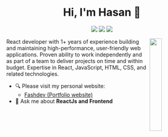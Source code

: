 <h1 align="center">Hi, I'm Hasan 👋</h1>
<p align="center">
    <a href="https://twitter.com/fshtwk"><img src="https://img.shields.io/badge/twitter-%231FA1F1?style=flat&logo=twitter&logoColor=white"/></a>
    <a href="https://www.linkedin.com/in/hasan-fashtouk"><img src="https://img.shields.io/badge/linkedin-%230177B5?style=flat&logo=linkedin&logoColor=white"/></a>
    <a href="https://www.instagram.com/hasan_fashtouk"><img src="https://img.shields.io/badge/instagram-%23E4415F?style=flat&logo=instagram&logoColor=white"/></a>
  </p>
  
  <img src="https://github.com/mohamedabusrea/mohamedabusrea/blob/master/profile-img.png" align="right" vertical-align="-moz-middle-with-baseline" width="25%"/>

React developer with 1+ years of experience building and maintaining high-performance, user-friendly web applications. Proven ability to work independently and as part of a team to deliver projects on time and within budget. Expertise in React, JavaScript, HTML, CSS, and related technologies.

- 🔍 Please visit my personal website: 
  - [Fashdev (Portfolio website)](https://devfash.netlify.app/)
- 💬 Ask me about **ReactJs and Frontend**

<!---
hasanFashtook/hasanFashtook is a ✨ special ✨ repository because its `README.md` (this file) appears on your GitHub profile.
You can click the Preview link to take a look at your changes.
--->
